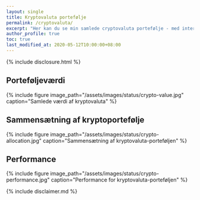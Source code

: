 ```yaml
---
layout: single
title: Kryptovaluta portefølje
permalink: /cryptovaluta/
excerpt: "Her kan du se min samlede cryptovaluta portefølje - med intern rente, totalt investeret og indkomst."
author_profile: true
toc: true
last_modified_at: 2020-05-12T10:00:00+08:00
---
```


{% include disclosure.html %}

## Porteføljeværdi

{% include figure image_path="/assets/images/status/crypto-value.jpg" caption="Samlede værdi af kryptovaluta" %}

## Sammensætning af kryptoportefølje

{% include figure image_path="/assets/images/status/crypto-allocation.jpg" caption="Sammensætning af kryptovaluta-porteføljen" %}

## Performance

{% include figure image_path="/assets/images/status/crypto-performance.jpg" caption="Performance for kryptovaluta-porteføljen" %}

{% include disclaimer.md %}

